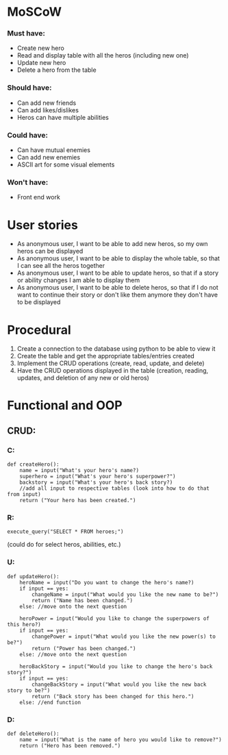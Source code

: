 <!-- Questions: -->
<!-- How to make the if else statements work as one string of questions instead of one question ending the function -->
<!-- How to get the answers to the questions to add, update, or remove things from the list -->

# MoSCoW
### Must have:
* Create new hero
* Read and display table with all the heros (including new one)
* Update new hero
* Delete a hero from the table
### Should have:
* Can add new friends
* Can add likes/dislikes
* Heros can have multiple abilities
### Could have:
* Can have mutual enemies
* Can add new enemies
* ASCII art for some visual elements
### Won't have:
* Front end work

# User stories
* As anonymous user, I want to be able to add new heros, so my own heros can be displayed
* As anonymous user, I want to be able to display the whole table, so that I can see all the heros together
* As anonymous user, I want to be able to update heros, so that if a story or ability changes I am able to display them
* As anonymous user, I want to be able to delete heros, so that if I do not want to continue their story or don't like them anymore they don't have to be displayed

# Procedural 
1. Create a connection to the database using python to be able to view it
2. Create the table and get the appropriate tables/entries created
3. Implement the CRUD operations (create, read, update, and delete)
4. Have the CRUD operations displayed in the table (creation, reading, updates, and deletion of any new or old heros)

# Functional and OOP
## CRUD:

### C:
```
def createHero():
    name = input("What's your hero's name?)
    superhero = input("What's your hero's superpower?")
    backstory = input("What's your hero's back story?)
    //add all input to respective tables (look into how to do that from input)
    return ("Your hero has been created.")
```

### R:
```
execute_query("SELECT * FROM heroes;")
```
(could do for select heros, abilities, etc.)

### U:
```
def updateHero():
    heroName = input("Do you want to change the hero's name?)
    if input == yes:
        changeName = input("What would you like the new name to be?")
        return ("Name has been changed.")
    else: //move onto the next question

    heroPower = input("Would you like to change the superpowers of this hero?)
    if input == yes:
        changePower = input("What would you like the new power(s) to be?")
        return ("Power has been changed.")
    else: //move onto the next question

    heroBackStory = input("Would you like to change the hero's back story?")
    if input == yes:
        changeBackStory = input("What would you like the new back story to be?")
        return ("Back story has been changed for this hero.")
    else: //end function
```

### D:
```
def deleteHero():
    name = input("What is the name of hero you would like to remove?")
    return ("Hero has been removed.")
```